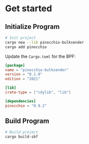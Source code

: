 # Get started

## Initialize Program

```bash
# Init project
cargo new --lib pinocchio-bulksender
cargo add pinocchio
```

Update the `Cargo.toml` for the BPF:

```toml
[package]
name = "pinocchio-bulksender"
version = "0.1.0"
edition = "2021"

[lib]
crate-type = ["cdylib", "lib"]

[dependencies]
pinocchio = "0.9.2"
```

## Build Program

```bash
# Build project
cargo build-sbf
```
